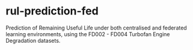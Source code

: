 # rul-prediction-fed
Prediction of Remaining Useful Life under both centralised and federated learning environments, using the FD002 - FD004 Turbofan Engine Degradation datasets.
